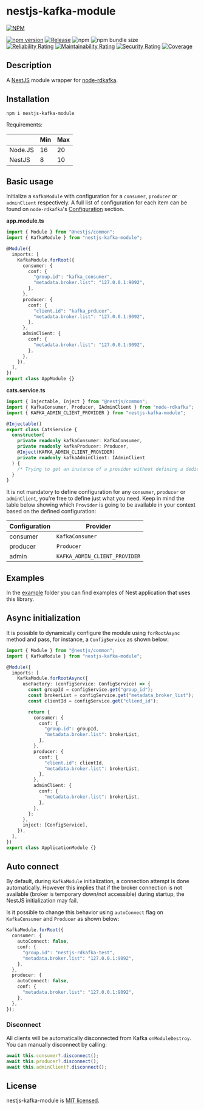 # nestjs-kafka-module

[![NPM](https://nodei.co/npm/nest-kafka-module.png)](https://www.npmjs.com/package/nestjs-kafka-module)

[![npm version](https://badge.fury.io/js/nestjs-kafka-module.svg)](https://badge.fury.io/js/nestjs-kafka-module)
[![Release](https://github.com/andreacioni/nestjs-kafka-module/actions/workflows/release.yml/badge.svg)](https://github.com/andreacioni/nestjs-kafka-module/actions/workflows/release.yml)
![npm](https://img.shields.io/npm/dm/nestjs-kafka-module)
![npm bundle size](https://img.shields.io/bundlephobia/min/nestjs-kafka-module)  
[![Reliability Rating](https://sonarcloud.io/api/project_badges/measure?project=andreacioni_nestjs-kafka-module&metric=reliability_rating)](https://sonarcloud.io/summary/new_code?id=andreacioni_nestjs-kafka-module)
[![Maintainability Rating](https://sonarcloud.io/api/project_badges/measure?project=andreacioni_nestjs-kafka-module&metric=sqale_rating)](https://sonarcloud.io/summary/new_code?id=andreacioni_nestjs-kafka-module)
[![Security Rating](https://sonarcloud.io/api/project_badges/measure?project=andreacioni_nestjs-kafka-module&metric=security_rating)](https://sonarcloud.io/summary/new_code?id=andreacioni_nestjs-kafka-module)
[![Coverage](https://sonarcloud.io/api/project_badges/measure?project=andreacioni_nestjs-kafka-module&metric=coverage)](https://sonarcloud.io/summary/new_code?id=andreacioni_nestjs-kafka-module)

## Description

A [NestJS](https://nestjs.com/) module wrapper for [node-rdkafka](https://github.com/Blizzard/node-rdkafka).

## Installation

```bash
npm i nestjs-kafka-module
```

Requirements:

|         | Min | Max |
| ------- | --- | --- |
| Node.JS | 16  | 20  |
| NestJS  | 8   | 10  |

## Basic usage

Initialize a `KafkaModule` with configuration for a `consumer`, `producer` or `adminClient` respectively. A full list of configuration for each item can be found on `node-rdkafka`'s [Configuration](https://github.com/Blizzard/node-rdkafka#configuration) section.

**app.module.ts**

```typescript
import { Module } from "@nestjs/common";
import { KafkaModule } from "nestjs-kafka-module";

@Module({
  imports: [
    KafkaModule.forRoot({
      consumer: {
        conf: {
          "group.id": "kafka_consumer",
          "metadata.broker.list": "127.0.0.1:9092",
        },
      },
      producer: {
        conf: {
          "client.id": "kafka_prducer",
          "metadata.broker.list": "127.0.0.1:9092",
        },
      },
      adminClient: {
        conf: {
          "metadata.broker.list": "127.0.0.1:9092",
        },
      },
    }),
  ],
})
export class AppModule {}
```

**cats.service.ts**

```typescript
import { Injectable, Inject } from "@nestjs/common";
import { KafkaConsumer, Producer, IAdminClient } from "node-rdkafka";
import { KAFKA_ADMIN_CLIENT_PROVIDER } from "nestjs-kafka-module";

@Injectable()
export class CatsService {
  constructor(
    private readonly kafkaConsumer: KafkaConsumer,
    private readonly kafkaProducer: Producer,
    @Inject(KAFKA_ADMIN_CLIENT_PROVIDER)
    private readonly kafkaAdminClient: IAdminClient
  ) {
    /* Trying to get an instance of a provider without defining a dedicated configuration will result in an error. */
  }
}
```

It is not mandatory to define configuration for any `consumer`, `producer` or `adminClient`, you're free to define just what you need. Keep in mind the table below showing which `Provider` is going to be available in your context based on the defined configuration:

| Configuration | Provider                      |
| ------------- | ----------------------------- |
| consumer      | `KafkaConsumer`               |
| producer      | `Producer`                    |
| admin         | `KAFKA_ADMIN_CLIENT_PROVIDER` |

## Examples

In the [example](example/) folder you can find examples of Nest application that uses this library.

## Async initialization

It is possible to dynamically configure the module using `forRootAsync` method and pass, for instance, a `ConfigService` as shown below:

```typescript
import { Module } from "@nestjs/common";
import { KafkaModule } from "nestjs-kafka-module";

@Module({
  imports: [
    KafkaModule.forRootAsync({
      useFactory: (configService: ConfigService) => {
        const groupId = configService.get("group_id");
        const brokerList = configService.get("metadata_broker_list");
        const clientId = configService.get("cliend_id");

        return {
          consumer: {
            conf: {
              "group.id": groupId,
              "metadata.broker.list": brokerList,
            },
          },
          producer: {
            conf: {
              "client.id": clientId,
              "metadata.broker.list": brokerList,
            },
          },
          adminClient: {
            conf: {
              "metadata.broker.list": brokerList,
            },
          },
        };
      },
      inject: [ConfigService],
    }),
  ],
})
export class ApplicationModule {}
```

## Auto connect

By default, during `KafkaModule` initialization, a connection attempt is done automatically. However this implies that if the broker connection is not available (broker is temporary down/not accessible) during startup, the NestJS initialization may fail.

Is it possible to change this behavior using `autoConnect` flag on `KafkaConsuner` and `Producer` as shown below:

```typescript
KafkaModule.forRoot({
  consumer: {
    autoConnect: false,
    conf: {
      "group.id": "nestjs-rdkafka-test",
      "metadata.broker.list": "127.0.0.1:9092",
    },
  },
  producer: {
    autoConnect: false,
    conf: {
      "metadata.broker.list": "127.0.0.1:9092",
    },
  },
});
```

### Disconnect

All clients will be automatically disconnected from Kafka `onModuleDestroy`. You can manually disconnect by calling:

```typescript
await this.consumer?.disconnect();
await this.producer?.disconnect();
await this.adminClient?.disconnect();
```

## License

nestjs-kafka-module is [MIT licensed](LICENSE).
